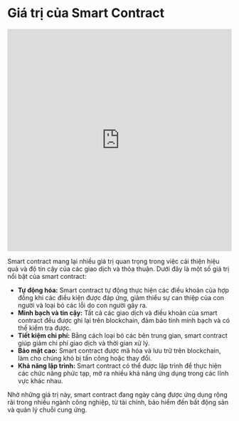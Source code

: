 # Giá trị của Smart Contract

<iframe width="100%" height="500" src="https://www.youtube.com/embed/v4d4w_MPfHc?si=zfhNsoA8NyHXcNzY" title="YouTube video player" frameborder="0" allow="accelerometer; autoplay; clipboard-write; encrypted-media; gyroscope; picture-in-picture; web-share" referrerpolicy="strict-origin-when-cross-origin" allowfullscreen></iframe>

Smart contract mang lại nhiều giá trị quan trọng trong việc cải thiện hiệu quả và độ tin cậy của các giao dịch và thỏa thuận. Dưới đây là một số giá trị nổi bật của smart contract:

- **Tự động hóa:** Smart contract tự động thực hiện các điều khoản của hợp đồng khi các điều kiện được đáp ứng, giảm thiểu sự can thiệp của con người và loại bỏ các lỗi do con người gây ra.
- **Minh bạch và tin cậy:** Tất cả các giao dịch và điều khoản của smart contract đều được ghi lại trên blockchain, đảm bảo tính minh bạch và có thể kiểm tra được.
- **Tiết kiệm chi phí:** Bằng cách loại bỏ các bên trung gian, smart contract giúp giảm chi phí giao dịch và thời gian xử lý.
- **Bảo mật cao:** Smart contract được mã hóa và lưu trữ trên blockchain, làm cho chúng khó bị tấn công hoặc thay đổi.
- **Khả năng lập trình:** Smart contract có thể được lập trình để thực hiện các chức năng phức tạp, mở ra nhiều khả năng ứng dụng trong các lĩnh vực khác nhau.

Nhờ những giá trị này, smart contract đang ngày càng được ứng dụng rộng rãi trong nhiều ngành công nghiệp, từ tài chính, bảo hiểm đến bất động sản và quản lý chuỗi cung ứng.